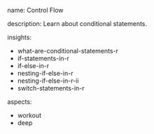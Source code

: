 name: Control Flow 

description: Learn about conditional statements.

insights:
  - what-are-conditional-statements-r
  - if-statements-in-r
  - if-else-in-r
  - nesting-if-else-in-r
  - nesting-if-else-in-r-ii
  - switch-statements-in-r

aspects:
  - workout
  - deep